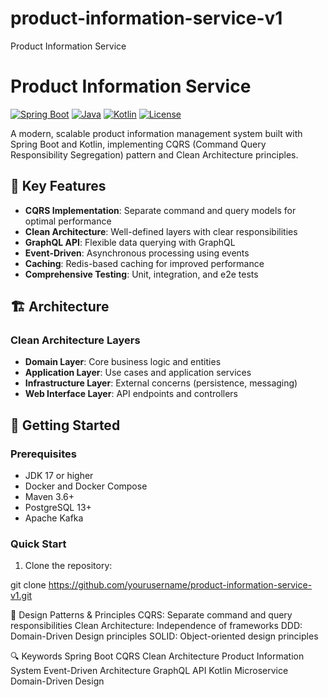 # product-information-service-v1
Product Information Service

# Product Information Service

[![Spring Boot](https://img.shields.io/badge/Spring%20Boot-3.4.1-brightgreen.svg)](https://spring.io/projects/spring-boot)
[![Java](https://img.shields.io/badge/Java-17-orange.svg)](https://www.oracle.com/java/)
[![Kotlin](https://img.shields.io/badge/Kotlin-1.9.25-purple.svg)](https://kotlinlang.org)
[![License](https://img.shields.io/badge/License-MIT-blue.svg)](LICENSE)

A modern, scalable product information management system built with Spring Boot and Kotlin, implementing CQRS (Command Query Responsibility Segregation) pattern and Clean Architecture principles.

## 🎯 Key Features

- **CQRS Implementation**: Separate command and query models for optimal performance
- **Clean Architecture**: Well-defined layers with clear responsibilities
- **GraphQL API**: Flexible data querying with GraphQL
- **Event-Driven**: Asynchronous processing using events
- **Caching**: Redis-based caching for improved performance
- **Comprehensive Testing**: Unit, integration, and e2e tests

## 🏗 Architecture

### Clean Architecture Layers

- **Domain Layer**: Core business logic and entities
- **Application Layer**: Use cases and application services
- **Infrastructure Layer**: External concerns (persistence, messaging)
- **Web Interface Layer**: API endpoints and controllers

## 🚀 Getting Started

### Prerequisites

- JDK 17 or higher
- Docker and Docker Compose
- Maven 3.6+
- PostgreSQL 13+
- Apache Kafka

### Quick Start

1. Clone the repository:

git clone https://github.com/yourusername/product-information-service-v1.git

🎯 Design Patterns & Principles
CQRS: Separate command and query responsibilities
Clean Architecture: Independence of frameworks
DDD: Domain-Driven Design principles
SOLID: Object-oriented design principles

🔍 Keywords
Spring Boot CQRS
Clean Architecture
Product Information System
Event-Driven Architecture
GraphQL API
Kotlin Microservice
Domain-Driven Design


